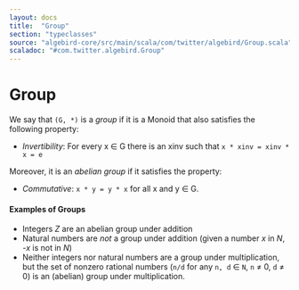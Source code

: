```yaml
---
layout: docs
title:  "Group"
section: "typeclasses"
source: "algebird-core/src/main/scala/com/twitter/algebird/Group.scala"
scaladoc: "#com.twitter.algebird.Group"
---
```


# Group

We say that `(G, *)` is a *group* if it is a Monoid that also satisfies the following property:

- *Invertibility*: For every x &isin; G there is an xinv such that `x * xinv = xinv * x = e`

Moreover, it is an *abelian group* if it satisfies the property:

- *Commutative*: `x * y = y * x` for all x and y &isin; G.

#### Examples of Groups

- Integers *Z* are an abelian group under addition
- Natural numbers are *not* a group under addition (given a number *x* in *N*, *-x* is not in *N*)
- Neither integers nor natural numbers are a group under multiplication, but the set of nonzero rational numbers (`n/d` for any `n, d` &isin; `N`, `n` &ne; 0, `d` &ne; 0) is an (abelian) group under multiplication.
